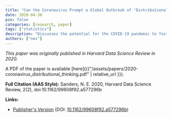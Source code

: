 ```yaml
---
title: "Can the Coronavirus Prompt a Global Outbreak of 'Distributional Thinking' in Organizations?"
date: 2020-04-30
pin: false
categories: [research, paper]
tags: ["statistics"]
description: "Discusses the potential for the COVID-19 pandemic to foster 'distributional thinking' within organizations, drawing parallels with social justice movements."
authors: ["nes"]
---
```


*This paper was originally published in Harvard Data Science Review in 2020.*

A PDF of the paper is available [here]({{"/assets/papers/2020-coronavirus_distributional_thinking.pdf" | relative_url }}).

**Full Citation (AAS Style):**
Sanders, N. E. 2020, Harvard Data Science Review, 2(2), doi:10.1162/99608f92.a577296b

**Links:**
- [Publisher's Version](https://hdsr.mitpress.mit.edu/pub/mo0btsld/release/31) (DOI: [10.1162/99608f92.a577296b](https://doi.org/10.1162/99608f92.a577296b))
